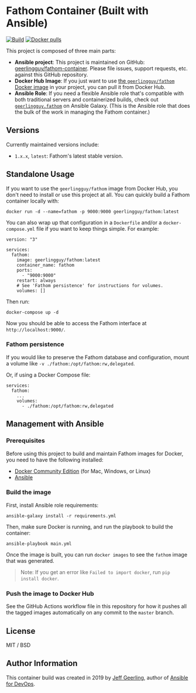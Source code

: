 # Fathom Container (Built with Ansible)

[![Build](https://github.com/geerlingguy/fathom-container/actions/workflows/build.yml/badge.svg)](https://github.com/geerlingguy/fathom-container/actions/workflows/build.yml) [![Docker pulls](https://img.shields.io/docker/pulls/geerlingguy/fathom)](https://hub.docker.com/r/geerlingguy/fathom/)

This project is composed of three main parts:

  - **Ansible project**: This project is maintained on GitHub: [geerlingguy/fathom-container](https://github.com/geerlingguy/fathom-container). Please file issues, support requests, etc. against this GitHub repository.
  - **Docker Hub Image**: If you just want to use [the `geerlingguy/fathom` Docker image](https://hub.docker.com/r/geerlingguy/fathom/) in your project, you can pull it from Docker Hub.
  - **Ansible Role**: If you need a flexible Ansible role that's compatible with both traditional servers and containerized builds, check out [`geerlingguy.fathom`](https://galaxy.ansible.com/geerlingguy/fathom/) on Ansible Galaxy. (This is the Ansible role that does the bulk of the work in managing the Fathom container.)

## Versions

Currently maintained versions include:

  - `1.x.x`, `latest`: Fathom's latest stable version.

## Standalone Usage

If you want to use the `geerlingguy/fathom` image from Docker Hub, you don't need to install or use this project at all. You can quickly build a Fathom container locally with:

    docker run -d --name=fathom -p 9000:9000 geerlingguy/fathom:latest

You can also wrap up that configuration in a `Dockerfile` and/or a `docker-compose.yml` file if you want to keep things simple. For example:

    version: "3"
    
    services:
      fathom:
        image: geerlingguy/fathom:latest
        container_name: fathom
        ports:
          - "9000:9000"
        restart: always
        # See 'Fathom persistence' for instructions for volumes.
        volumes: []

Then run:

    docker-compose up -d

Now you should be able to access the Fathom interface at `http://localhost:9000/`.

### Fathom persistence

If you would like to preserve the Fathom database and configuration, mount a volume like `-v ./fathom:/opt/fathom:rw,delegated`.

Or, if using a Docker Compose file:

    services:
      fathom:
        ...
        volumes:
          - ./fathom:/opt/fathom:rw,delegated

## Management with Ansible

### Prerequisites

Before using this project to build and maintain Fathom images for Docker, you need to have the following installed:

  - [Docker Community Edition](https://docs.docker.com/engine/installation/) (for Mac, Windows, or Linux)
  - [Ansible](http://docs.ansible.com/ansible/latest/installation_guide/intro_installation.html)

### Build the image

First, install Ansible role requirements:

    ansible-galaxy install -r requirements.yml

Then, make sure Docker is running, and run the playbook to build the container:

    ansible-playbook main.yml

Once the image is built, you can run `docker images` to see the `fathom` image that was generated.

> Note: If you get an error like `Failed to import docker`, run `pip install docker`.

### Push the image to Docker Hub

See the GitHub Actions workflow file in this repository for how it pushes all the tagged images automatically on any commit to the `master` branch.

## License

MIT / BSD

## Author Information

This container build was created in 2019 by [Jeff Geerling](https://www.jeffgeerling.com/), author of [Ansible for DevOps](https://www.ansiblefordevops.com/).
